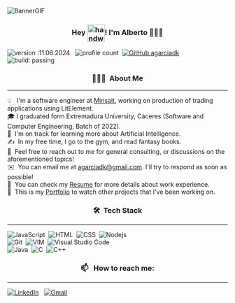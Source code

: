 ![BannerGIF](https://github.com/agarciadk/agarciadk/assets/4200145/e76b360e-0bdc-4ad4-8ca5-bb91ebccf09a)

<p align="center" width="300">
   <h3 align="center">Hey <img alt="handwavegif" src="https://user-images.githubusercontent.com/39513876/112366216-8cfe7400-8cfe-11eb-8116-7d3dbae20e97.gif" width="40" align="center"/>! I'm Alberto 👨🏻‍💻</h3>
</p>

![version :11.06.2024](https://img.shields.io/badge/version-11.06.2024-informational?style=for-the-badge) &nbsp;
![profile count](https://komarev.com/ghpvc/?username=agarciadk&color=red&style=for-the-badge)&nbsp;
[![GitHub agarciadk](https://img.shields.io/github/followers/agarciadk?label=follow&style=for-the-badge)](https://github.com/agarciadk)&nbsp;
![build: passing](https://img.shields.io/badge/build-passing-success?style=for-the-badge)

<p align="center" width="300">
    <h3 align="center">👨🏻‍💻 &nbsp;About Me</h3>
    <hr/>
</p>

💡 &nbsp; I'm a software engineer at [Minsait](https://www.minsait.com/es), working on production of trading applications using LitElement. \
🎓&nbsp;I graduated form Extremadura University, Cáceres (Software and Computer Engineering, Batch of 2022).\
🌱 &nbsp;I'm on track for learning more about Artificial Intelligence.\
✍️ &nbsp;In my free time, I go to the gym, and read fantasy books.\
💬 &nbsp;Feel free to reach out to me for general consulting, or discussions on the aforementioned topics!\
✉️ &nbsp;You can email me at agarciadk@gmail.com. I'll try to respond as soon as possible!\
📄 &nbsp;You can check my [Resume](https://drive.google.com/file/d/1Cs6zT0KJ_W-KAmU4BpHDt-iUJl8HcfmQ/view?usp=sharing) for more details about work experience.\
💼 &nbsp;This is my [Portfolio](portfolio-agarciadk.vercel.app) to watch other projects that I've been working on. 


<p align="center" width="300">
    <h3 align="center">🛠 &nbsp;Tech Stack</h3>
    <hr/>
</p>

![JavaScript](https://img.shields.io/badge/JavaScript-F7DF1E?style=for-the-badge&logo=javascript&logoColor=black)&nbsp;
![HTML](https://img.shields.io/badge/HTML5-E34F26?style=for-the-badge&logo=HTML5&logoColor=white)&nbsp;
![CSS](https://img.shields.io/badge/CSS-1572B6?style=for-the-badge&logo=CSS3&logoColor=white)&nbsp;
![Nodejs](https://img.shields.io/badge/Node.js-43853D?style=for-the-badge&logo=node.js&logoColor=white)&nbsp;\
![Git](https://img.shields.io/badge/GIT-E44C30?style=for-the-badge&logo=git&logoColor=white)&nbsp;
![VIM](https://img.shields.io/badge/VIM-%2311AB00.svg?&style=for-the-badge&logo=vim&logoColor=white)&nbsp;
![Visual Studio Code](https://img.shields.io/badge/Visual_Studio_Code-0078D4?style=for-the-badge&logo=visual%20studio%20code&logoColor=whit)&nbsp;\
![Java](https://img.shields.io/badge/Java-ED8B00?style=for-the-badge&logo=openjdk&logoColor=white)&nbsp;
![C](https://img.shields.io/badge/C-00599C?style=for-the-badge&logo=c&logoColor=white)&nbsp;
![C++](https://img.shields.io/badge/C%2B%2B-00599C?style=for-the-badge&logo=c%2B%2B&logoColor=white)&nbsp;

<p align="center" width="300">
    <h3 align="center">📫 &nbsp; How to reach me:</h3>
    <hr/>
</p>

<a href="https://www.linkedin.com/in/albertogarciadeparedes/"><img alt="LinkedIn" src="https://img.shields.io/badge/LinkedIn-0077B5?style=for-the-badge&logo=linkedin&logoColor=white"/></a> &nbsp;
<a href="mailto:agarciadk@gmail.com"><img alt="Gmail" src="https://img.shields.io/badge/Gmail-D14836?style=for-the-badge&logo=gmail&logoColor=white" /></a> &nbsp;
